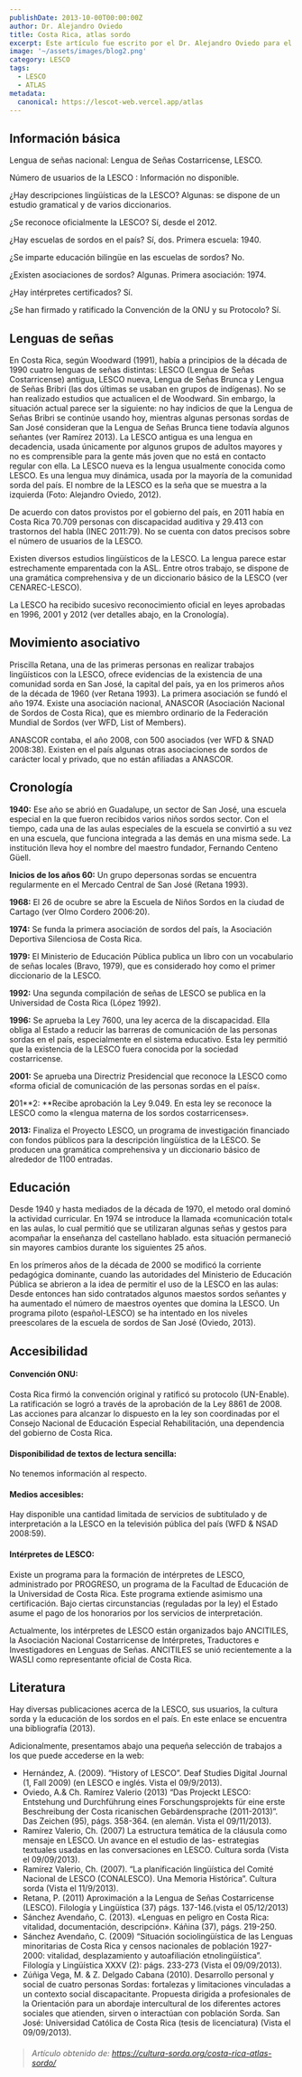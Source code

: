 ```yaml
---
publishDate: 2013-10-00T00:00:00Z
author: Dr. Alejandro Oviedo
title: Costa Rica, atlas sordo
excerpt: Este artículo fue escrito por el Dr. Alejandro Oviedo para el deaf-atlas en Septiembre de 2013. El texto fue amablemente corregido por un equipo formado por los siguientes expertos locales; Prof. Dr. Carlos Sánchez Avendaño (Linguista, Universidad de Costa Rica), Mag. Christian Ramírez Valerio (Linguista, miembro de la comunidad sorda costarricense) y Marcela Zúñiga Vega (Intérprete de LESCO, actual presidenta de ANCITILES).
image: '~/assets/images/blog2.png'
category: LESCO
tags:
  - LESCO
  - ATLAS
metadata:
  canonical: https://lescot-web.vercel.app/atlas
---
```


## Información básica

Lengua de señas nacional: Lengua de Señas Costarricense, LESCO.

Número de usuarios de la LESCO : Información no disponible.

¿Hay descripciones lingüísticas de la LESCO? Algunas: se dispone de un estudio gramatical y de varios diccionarios.

¿Se reconoce oficialmente la LESCO? Sí, desde el 2012.

¿Hay escuelas de sordos en el país? Sí, dos. Primera escuela: 1940.

¿Se imparte educación bilingüe en las escuelas de sordos? No.

¿Existen asociaciones de sordos? Algunas. Primera asociación: 1974.

¿Hay intérpretes certificados? Sí.

¿Se han firmado y ratificado la Convención de la ONU y su Protocolo? Sí.

## Lenguas de señas

En Costa Rica, según Woodward (1991), había a principios de la década de 1990 cuatro lenguas de señas distintas: LESCO (Lengua de Señas Costarricense) antigua, LESCO nueva, Lengua de Señas Brunca y Lengua de Señas Bribri (las dos últimas se usaban en grupos de indígenas). No se han realizado estudios que actualicen el de Woodward. Sin embargo, la situación actual parece ser la siguiente: no hay indicios de que la Lengua de Señas Bribri se continúe usando hoy, mientras algunas personas sordas de San José consideran que la Lengua de Señas Brunca tiene todavía algunos señantes (ver Ramírez 2013). La LESCO antigua es una lengua en decadencia, usada únicamente por algunos grupos de adultos mayores y no es comprensible para la gente más joven que no está en contacto regular con ella. La LESCO nueva es la lengua usualmente conocida como LESCO. Es una lengua muy dinámica, usada por la mayoría de la comunidad sorda del país. El nombre de la LESCO es la seña que se muestra a la izquierda (Foto: Alejandro Oviedo, 2012).

De acuerdo con datos provistos por el gobierno del país, en 2011 había en Costa Rica 70.709 personas con discapacidad auditiva y 29.413 con trastornos del habla (INEC 2011:79). No se cuenta con datos precisos sobre el número de usuarios de la LESCO.

Existen diversos estudios lingüísticos de la LESCO. La lengua parece estar estrechamente emparentada con la ASL. Entre otros trabajo, se dispone de una gramática comprehensiva y de un diccionario básico de la LESCO (ver CENAREC-LESCO).

La LESCO ha recibido sucesivo reconocimiento oficial en leyes aprobadas en 1996, 2001 y 2012 (ver detalles abajo, en la Cronología).

## Movimiento asociativo

Priscilla Retana, una de las primeras personas en realizar trabajos lingüísticos con la LESCO, ofrece evidencias de la existencia de una comunidad sorda en San José, la capital del país, ya en los primeros años de la década de 1960 (ver Retana 1993). La primera asociación se fundó el año 1974. Existe una asociación nacional, ANASCOR (Asociación Nacional de Sordos de Costa Rica), que es miembro ordinario de la Federación Mundial de Sordos (ver WFD, List of Members).

ANASCOR contaba, el año 2008, con 500 asociados (ver WFD & SNAD 2008:38). Existen en el país algunas otras asociaciones de sordos de carácter local y privado, que no están afiliadas a ANASCOR.

## Cronología

**1940:** Ese año se abrió en Guadalupe, un sector de San José, una escuela especial en la que fueron recibidos varios niños sordos sector. Con el tiempo, cada una de las aulas especiales de la escuela se convirtió a su vez en una escuela, que funciona integrada a las demás en una misma sede. La institución lleva hoy el nombre del maestro fundador, Fernando Centeno Güell.

**Inicios de los años 60:** Un grupo depersonas sordas se encuentra regularmente en el Mercado Central de San José (Retana 1993).

**1968:** El 26 de ocubre se abre la Escuela de Niños Sordos en la ciudad de Cartago (ver Olmo Cordero 2006:20).

**1974:** Se funda la primera asociación de sordos del país, la Asociación Deportiva Silenciosa de Costa Rica.

**1979:** El Ministerio de Educación Pública publica un libro con un vocabulario de señas locales (Bravo, 1979), que es considerado hoy como el primer diccionario de la LESCO.

**1992:** Una segunda compilación de señas de LESCO se publica en la Universidad de Costa Rica (López 1992).

**1996:** Se aprueba la Ley 7600, una ley acerca de la discapacidad. Ella obliga al Estado a reducir las barreras de comunicación de las personas sordas en el país, especialmente en el sistema educativo. Esta ley permitió que la existencia de la LESCO fuera conocida por la sociedad costarricense.

**2001:** Se aprueba una Directriz Presidencial que reconoce la LESCO como «forma oficial de comunicación de las personas sordas en el país«.

**2**01**2: **Recibe aprobación la Ley 9.049. En esta ley se reconoce la LESCO como la «lengua materna de los sordos costarricenses».

**2013:** Finaliza el Proyecto LESCO, un programa de investigación financiado con fondos públicos para la descripción lingüística de la LESCO. Se producen una gramática comprehensiva y un diccionario básico de alrededor de 1100 entradas.

## Educación

Desde 1940 y hasta mediados de la década de 1970, el metodo oral dominó la actividad curricular. En 1974 se introduce la llamada «comunicación total« en las aulas, lo cual permitió que se utilizaran algunas señas y gestos para acompañar la enseñanza del castellano hablado. esta situación permaneció sin mayores cambios durante los siguientes 25 años.

En los prímeros años de la década de 2000 se modificó la corriente pedagógica dominante, cuando las autoridades del Ministerio de Educación Pública se abrieron a la idea de permitir el uso de la LESCO en las aulas: Desde entonces han sido contratados algunos maestos sordos señantes y ha aumentado el número de maestros oyentes que domina la LESCO. Un programa piloto (español-LESCO) se ha intentado en los niveles preescolares de la escuela de sordos de San José (Oviedo, 2013).

## Accesibilidad

#### Convención ONU:

Costa Rica firmó la convención original y ratificó su protocolo (UN-Enable). La ratificación se logró a través de la aprobación de la Ley 8861 de 2008. Las acciones para alcanzar lo dispuesto en la ley son coordinadas por el Consejo Nacional de Educación Especial Rehabilitación, una dependencia del gobierno de Costa Rica.

#### Disponibilidad de textos de lectura sencilla:

No tenemos información al respecto.

#### Medios accesibles:

Hay disponible una cantidad limitada de servicios de subtitulado y de interpretación a la LESCO en la televisión pública del país (WFD & NSAD 2008:59).

#### Intérpretes de LESCO:

Existe un programa para la formación de intérpretes de LESCO, administrado por PROGRESO, un programa de la Facultad de Educación de la Universidad de Costa Rica. Este programa extiende asimismo una certificación. Bajo ciertas circunstancias (reguladas por la ley) el Estado asume el pago de los honorarios por los servicios de interpretación.

Actualmente, los intérpretes de LESCO están organizados bajo ANCITILES, la Asociación Nacional Costarricense de Intérpretes, Traductores e Investigadores en Lenguas de Señas. ANCITILES se unió recientemente a la WASLI como representante oficial de Costa Rica.

## Literatura

Hay diversas publicaciones acerca de la LESCO, sus usuarios, la cultura sorda y la educación de los sordos en el país. En este enlace se encuentra una bibliografía (2013).

Adicionalmente, presentamos abajo una pequeña selección de trabajos a los que puede accederse en la web:

- Hernández, A. (2009). “History of LESCO”. Deaf Studies Digital Journal (1, Fall 2009) (en LESCO e inglés. Vista el 09/9/2013).
- Oviedo, A.& Ch. Ramírez Valerio (2013) “Das Projeckt LESCO: Entstehung und Durchführung eines Forschungsprojekts für eine erste Beschreibung der Costa ricanischen Gebärdensprache (2011-2013)”. Das Zeichen (95), págs. 358-364. (en alemán. Vista el 09/11/2013).
- Ramírez Valerio, Ch. (2007) La estructura temática de la cláusula como mensaje en LESCO. Un avance en el estudio de las- estrategias textuales usadas en las conversaciones en LESCO. Cultura sorda (Vista el 09/09/2013).
- Ramírez Valerio, Ch. (2007). “La planificación lingüística del Comité Nacional de LESCO (CONALESCO). Una Memoria Histórica”. Cultura sorda (Vista el 11/9/2013).
- Retana, P. (2011) Aproximación a la Lengua de Señas Costarricense (LESCO). Filología y Lingüística (37) págs. 137-146.(vista el 05/12/2013)
- Sánchez Avendaño, C. (2013). «Lenguas en peligro en Costa Rica: vitalidad, documentación, descripción». Káñina (37), págs. 219-250.
- Sánchez Avendaño, C. (2009) “Situación sociolingüística de las Lenguas minoritarias de Costa Rica y censos nacionales de población 1927-2000: vitalidad, desplazamiento y autoafiliación etnolingüística”. Filología y Lingüística XXXV (2): págs. 233-273 (Vista el 09/09/2013).
- Zúñiga Vega, M. & Z. Delgado Cabana (2010). Desarrollo personal y social de cuatro personas Sordas: fortalezas y limitaciones vinculadas a un contexto social discapacitante. Propuesta dirigida a profesionales de la Orientación para un abordaje intercultural de los diferentes actores sociales que atienden, sirven o interactúan con población Sorda. San José: Universidad Católica de Costa Rica (tesis de licenciatura) (Vista el 09/09/2013).

> ###### _Artículo obtenido de: https://cultura-sorda.org/costa-rica-atlas-sordo/_
